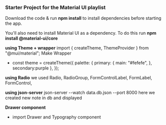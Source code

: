 ### Starter Project for the Material UI playlist

Download the code & run **npm install** to install dependencies before starting the app.

You'll also need to install Material UI as a dependency. To do this run **npm install @material-ui/core**



**using Theme + wrapper**
   import { createTheme, ThemeProvider } from "@mui/material";
   Make Wrapper <ThemeProvider theme={theme}></ThemeProvider>

* const theme = createTheme({
  palette: {
    primary: {
      main: "#fefefe",
    },
    secondary:purple
  },
});

**using Radio**
  we used Radio, RadioGroup, FormControlLabel, FormLabel, FormControl,

**using json-server**
   json-server --watch data.db.json --port 8000
   here we created new note in db and displayed

**Drawer component**
   * import Drawer and Typography component
  


   

